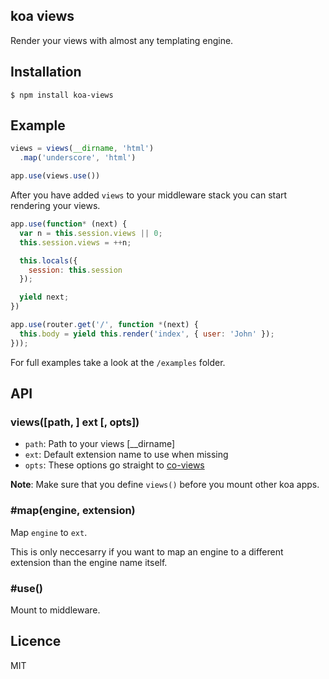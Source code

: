## koa views

Render your views with almost any templating engine.

## Installation

    $ npm install koa-views

## Example

```js
views = views(__dirname, 'html')
  .map('underscore', 'html')

app.use(views.use())
```

After you have added `views` to your middleware stack you can start rendering your views.

```js
app.use(function* (next) {
  var n = this.session.views || 0;
  this.session.views = ++n;

  this.locals({
    session: this.session
  });

  yield next;
})

app.use(router.get('/', function *(next) {
  this.body = yield this.render('index', { user: 'John' });
}));
```

For full examples take a look at the `/examples` folder.

## API

### views([path, ] ext [, opts])

* `path`: Path to your views [__dirname]
* `ext`: Default extension name to use when missing
* `opts`: These options go straight to [co-views](https://github.com/visionmedia/co-views)

__Note__: Make sure that you define `views()` before you mount other koa apps.

### #map(engine, extension)

Map `engine` to `ext`.

This is only neccesarry if you want to map an engine to a different extension than the engine name itself.

### #use()

Mount to middleware.

## Licence

MIT
